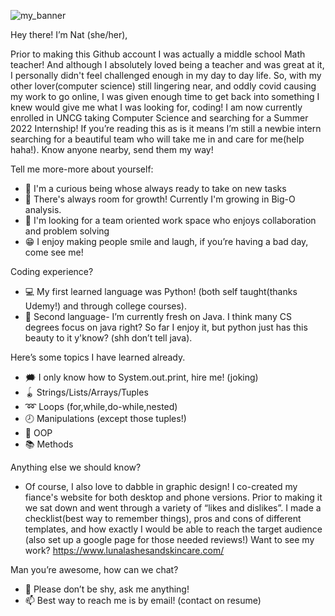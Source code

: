 
![my_banner](https://user-images.githubusercontent.com/73663469/153781355-fbe0bd92-0643-42ef-b9a8-0c5dc6ccffaf.jpg)

Hey there! I’m Nat (she/her),

Prior to making this Github account I was actually a middle school Math teacher! And although I absolutely loved being a teacher and was great at it, I personally didn't feel challenged enough in my day to day life. So, with my other lover(computer science) still lingering near, and oddly covid causing my work to go online, I was given enough time to get back into something I knew would give me what I was looking for, coding! I am now currently enrolled in UNCG taking Computer Science and searching for a Summer 2022 Internship! If you’re reading this as is it means I’m still a newbie intern searching for a beautiful team who will take me in and care for me(help haha!). Know anyone nearby, send them my way!  

Tell me more-more about yourself:
- 🔭 I'm a curious being whose always ready to take on new tasks
- 🌱 There's always room for growth! Currently I'm growing in Big-O analysis.
- 👯 I'm looking for a team oriented work space who enjoys collaboration and  problem solving 
- 😁 I enjoy making people smile and laugh, if you’re having a bad day, come see me! 

Coding experience?
- 💻 My first learned language was Python! (both self taught(thanks Udemy!) and through college courses).
- 🏫 Second language- I’m currently fresh on Java. I think many CS degrees focus on java right? So far I enjoy it, but python just has this beauty to it y'know? (shh don’t tell java).

Here’s some topics I have learned already.
- 🗯 I only know how to System.out.print, hire me! (joking) 
- 🪀 Strings/Lists/Arrays/Tuples
- ➿ Loops (for,while,do-while,nested)
- 🕗 Manipulations (except those tuples!)
- 🚗 OOP 
- 📚 Methods

Anything else we should know?
- Of course, I also love to dabble in graphic design! I co-created my fiance's website for both desktop and phone versions. Prior to making it we sat down and went through a variety of “likes and dislikes”. I made a checklist(best way to remember things), pros and cons of different templates, and how exactly I would be able to reach the target audience (also set up a google page for those needed reviews!) Want to see my work? https://www.lunalashesandskincare.com/

Man you’re awesome, how can we chat? 
- 💬 Please don’t be shy, ask me anything!
- 📫 Best way to reach me is by email! (contact on resume) 


